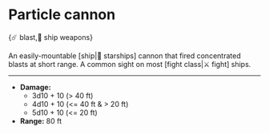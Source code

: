# Particle cannon

{☄️ blast,🔫 ship weapons}

An easily-mountable [ship|🚀 starships] cannon that fired concentrated blasts at short range. A common sight on most [fight class|⚔️ fight] ships.

---

- **Damage:**
   - 3d10 + 10 (> 40 ft)
   - 4d10 + 10 (<= 40 ft & > 20 ft)
   - 5d10 + 10 (<= 20 ft)
- **Range:** 80 ft
